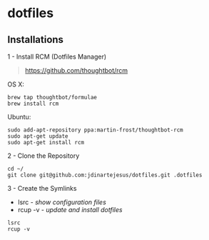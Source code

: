 # dotfiles

## Installations

1 - Install RCM (Dotfiles Manager)
> https://github.com/thoughtbot/rcm

OS X:

```
brew tap thoughtbot/formulae
brew install rcm
```

Ubuntu:

```
sudo add-apt-repository ppa:martin-frost/thoughtbot-rcm
sudo apt-get update
sudo apt-get install rcm
```

2 - Clone the Repository

```
cd ~/
git clone git@github.com:jdinartejesus/dotfiles.git .dotfiles
```

3 - Create the Symlinks

- lsrc - *show configuration files*
- rcup -v - *update and install dotfiles*

```
lsrc
rcup -v
```
